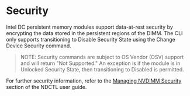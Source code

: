 # Security

Intel DC persistent memory modules support data-at-rest security by encrypting the data stored in the persistent regions of the DIMM. The CLI only supports transitioning to Disable Security State using the Change Device Security command.

> NOTE: Security commands are subject to OS Vendor \(OSV\) support and will return "Not Supported." An exception is if the module is in Unlocked Security State, then transitioning to Disabled is permitted.

For further security information, refer to the [Managing NVDIMM Security](../../ndctl-users-guide/managing-nvdimm-security.md) section of the NDCTL user guide.

